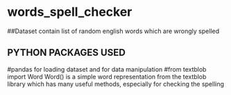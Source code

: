 # words_spell_checker
##Dataset contain list of random english words which are wrongly spelled
## PYTHON PACKAGES USED
#pandas
for loading dataset and for data manipulation
#from textblob import Word
Word() is a simple word representation from the textblob library which has many useful methods, especially for checking the spelling

